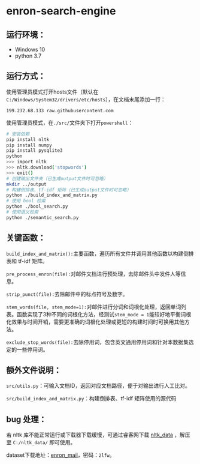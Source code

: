 # enron-search-engine

## 运行环境：
- Windows 10
- python 3.7

## 运行方式：
使用管理员模式打开hosts文件（默认在`C:/Windows/System32/drivers/etc/hosts`），在文档末尾添加一行：
```
199.232.68.133 raw.githubusercontent.com
```
使用管理员模式，在`./src/`文件夹下打开`powershell`：
```bash
# 安装依赖
pip install nltk
pip install numpy
pip install pysqlite3
python
>>> import nltk
>>> nltk.download('stopwords')
>>> exit()
# 创建输出文件夹（已生成output文件时可忽略）
mkdir ../output
# 构建倒排表、tf-idf 矩阵（已生成output文件时可忽略）
python ./build_index_and_matrix.py
# 使用 bool 检索
python ./bool_search.py
# 使用语义检索
python ./semantic_search.py
```

## 关键函数：
`build_index_and_matrix():`主要函数，遍历所有文件并调用其他函数以构建倒排表和 tf-idf 矩阵。

`pre_process_enron(file):`对邮件文档进行预处理，去除邮件头中发件人等信息。

`strip_punct(file):`去除邮件中的标点符号及数字。

`stem_words(file, stem_mode=1):`对邮件进行分词和词根化处理，返回单词列表。函数实现了3种不同的词根化方法，经测试`stem_mode = 1`能较好地平衡词根化效果与时间开销，需要更准确的词根化处理或更短的构建时间时可换用其他方法。

`exclude_stop_words(file):`去除停用词，包含英文通用停用词和针对本数据集选定的一些停用词。

## 额外文件说明：
`src/utils.py`：可输入文档ID，返回对应文档路径，便于对输出进行人工比对。

`src/build_index_and_matrix.py`：构建倒排表、tf-idf 矩阵使用的源代码

## bug 处理：
若 nltk 库不能正常运行或下载器下载缓慢，可通过睿客网下载 [nltk_data](https://rec.ustc.edu.cn/share/1ed388f0-2e52-11eb-83a2-8926fdd7b031) ，解压至 `C:/nltk_data/` 即可使用。

dataset下载地址：[enron_mail](https://rec.ustc.edu.cn/share/7b98b6b0-33c3-11eb-bcb1-5744eb4b6e09)，密码：`2lfw`。
